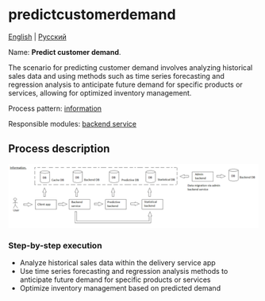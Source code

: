 # predictcustomerdemand

[English](predictcustomerdemand.md) | [Русский](predictcustomerdemand.ru.md)

Name: **Predict customer demand**.

The scenario for predicting customer demand involves analyzing historical sales data and using methods such as time series forecasting and regression analysis to anticipate future demand for specific products or services, allowing for optimized inventory management.

Process pattern: [information](../../processpatterns/information.md)

Responsible modules: [backend service](../../backend/predictivebackend.md)

## Process description

![information_overall](../../img/processpatterns/information_overall.png)

### Step-by-step execution

- Analyze historical sales data within the delivery service app
- Use time series forecasting and regression analysis methods to anticipate future demand for specific products or services
- Optimize inventory management based on predicted demand

